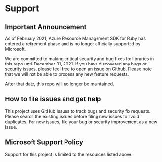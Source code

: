 # Support

## Important Announcement

As of February 2021, Azure Resource Management SDK for Ruby has entered a retirement phase and is no longer officially supported by Microsoft. 

We are committed to making critical security and bug fixes for libraries in this repo until December 31, 2021. If you have discovered any bugs or security issues, please feel free to open an issue on Github. Please note that we will not be able to process any new feature requests.

After that date, this repo will no longer be maintained. 

## How to file issues and get help  

This project uses GitHub Issues to track bugs and security fix requests. Please search the existing 
issues before filing new issues to avoid duplicates. For new issues, file your bug or security improvement as a new Issue.

## Microsoft Support Policy  

Support for this project is limited to the resources listed above.
